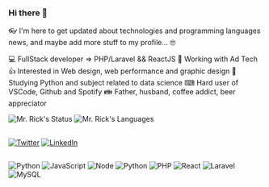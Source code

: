 ### Hi there 👋

👓 I'm here to get updated about technologies and programming languages news, and maybe add more stuff to my profile... 🤓

💻 FullStack developer => PHP/Laravel && ReactJS
🎡 Working with Ad Tech
👍 Interested in Web design, web performance and graphic design
🐍 Studying Python and subject related to data science
⌨ Hard user of VSCode, Github and Spotify
👪 Father, husband, coffee addict, beer appreciator

![Mr. Rick's Status](https://github-readme-stats.vercel.app/api?username=webkoder&theme=gruvbox)
![Mr. Rick's Languages](https://github-readme-stats.vercel.app/api/top-langs/?username=webkoder&langs_count=3&theme=gruvbox)

##

[![Twitter](https://img.shields.io/badge/Twitter-1DA1F2?style=for-the-badge&logo=twitter&logoColor=white)](https://twitter.com/ricardofrr)
[![LinkedIn](https://img.shields.io/badge/LinkedIn-0077B5?style=for-the-badge&logo=linkedin&logoColor=white)](https://www.linkedin.com/in/ricardo-rodrigues-1b352855/)

##

![Python](https://img.shields.io/badge/Python-3776AB?style=for-the-badge&logo=python&logoColor=white)
![JavaScript](https://img.shields.io/badge/JavaScript-F7DF1E?style=for-the-badge&logo=javascript&logoColor=black)
![Node](https://img.shields.io/badge/Node.js-43853D?style=for-the-badge&logo=node.js&logoColor=white)
![Python](https://img.shields.io/badge/Python-14354C?style=for-the-badge&logo=python&logoColor=white)
![PHP](https://img.shields.io/badge/PHP-777BB4?style=for-the-badge&logo=php&logoColor=white)
![React](https://img.shields.io/badge/React-20232A?style=for-the-badge&logo=react&logoColor=61DAFB)
![Laravel](https://img.shields.io/badge/Laravel-FF2D20?style=for-the-badge&logo=laravel&logoColor=white)
![MySQL](https://img.shields.io/badge/MySQL-00000F?style=for-the-badge&logo=mysql&logoColor=white)
